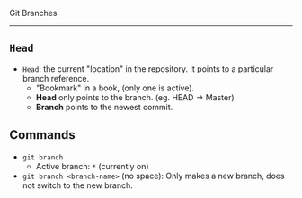 Git Branches

---

## `Head`

- `Head`: the current "location" in the repository. It points to a particular branch reference.
  - "Bookmark" in a book, (only one is active).
  - **Head** only points to the branch. (eg. HEAD -> Master)
  - **Branch** points to the newest commit.

## Commands

- `git branch`
  - Active branch: `*` (currently on)
- `git branch <branch-name>` (no space): Only makes a new branch, does not switch to the new branch.